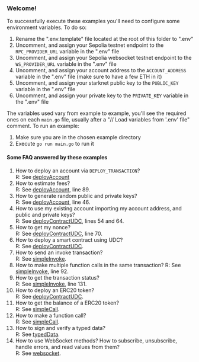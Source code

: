 ### Welcome!
To successfully execute these examples you'll need to configure some environment variables. To do so:

1. Rename the ".env.template" file located at the root of this folder to ".env"
1. Uncomment, and assign your Sepolia testnet endpoint to the `RPC_PROVIDER_URL` variable in the ".env" file
1. Uncomment, and assign your Sepolia websocket testnet endpoint to the `WS_PROVIDER_URL` variable in the ".env" file
1. Uncomment, and assign your account address to the `ACCOUNT_ADDRESS` variable in the ".env" file (make sure to have a few ETH in it)
1. Uncomment, and assign your starknet public key to the `PUBLIC_KEY` variable in the ".env" file
1. Uncomment, and assign your private key to the `PRIVATE_KEY` variable in the ".env" file

The variables used vary from example to example, you'll see the required ones on each `main.go` file, usually after a "// Load variables from '.env' file" comment.
To run an example:

1. Make sure you are in the chosen example directory
1. Execute `go run main.go` to run it

#### Some FAQ answered by these examples
1. How to deploy an account via `DEPLOY_TRANSACTION`?  
  R: See [deployAccount](./deployAccount/main.go)
1. How to estimate fees?  
  R: See [deployAccount](./deployAccount/main.go), line 89.
1. How to generate random public and private keys?  
  R: See [deployAccount](./deployAccount/main.go), line 46.
1. How to use my existing account importing my account address, and public and private keys?  
  R: See [deployContractUDC](./deployContractUDC/main.go), lines 54 and 64.
1. How to get my nonce?  
  R: See [deployContractUDC](./deployContractUDC/main.go), line 70.
1. How to deploy a smart contract using UDC?  
  R: See [deployContractUDC](./deployContractUDC/main.go).
1. How to send an invoke transaction?  
  R: See [simpleInvoke](./simpleInvoke/main.go).
1. How to make multiple function calls in the same transaction?
  R: See [simpleInvoke](./simpleInvoke/main.go), line 92.
1. How to get the transaction status?  
  R: See [simpleInvoke](./simpleInvoke/main.go), line 131.
1. How to deploy an ERC20 token?  
  R: See [deployContractUDC](./deployContractUDC/main.go).
1. How to get the balance of a ERC20 token?  
  R: See [simpleCall](./simpleCall/main.go).
1. How to make a function call?  
  R: See [simpleCall](./simpleCall/main.go).
1. How to sign and verify a typed data?  
  R: See [typedData](./typedData/main.go).
1. How to use WebSocket methods? How to subscribe, unsubscribe, handle errors, and read values from them?  
  R: See [websocket](./websocket/main.go).

